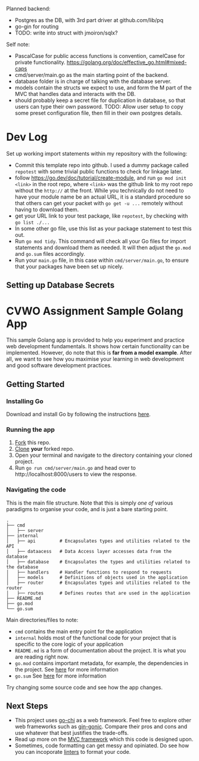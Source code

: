 Planned backend: 
- Postgres as the DB, with 3rd part driver at github.com/lib/pq
- go-gin for routing
- TODO: write into struct with jmoiron/sqlx?

Self note:
- PascalCase for public access functions is convention, camelCase for private functionality. https://golang.org/doc/effective_go.html#mixed-caps
- cmd/server/main.go as the main starting point of the backend.
- database folder is in charge of talking with the database server.
- models contain the structs we expect to use, and form the M part of the MVC that handles data and interacts with the DB.
- should probably keep a secret file for duplication in database, so that users can type their own password. TODO: Allow user setup to copy some preset configuration file, then fill in their own postgres details.

# Dev Log
Set up working import statements within my repository with the following:
- Commit this template repo into github. I used a dummy package called `repotest` with some trivial public functions to check for linkage later.
- follow https://go.dev/doc/tutorial/create-module, and run `go mod init <link>` in the root repo, where `<link>` was the github link to my root repo without the `http://` at the front. While you technically do not need to have your module name be an actual URL, it is a standard procedure so that others can get your packet with `go get -u ...` remotely without having to download them.
- get your URL link to your test package, like `repotest`, by checking with `go list ./...`
- In some other go file, use this list as your package statement to test this out.
- Run `go mod tidy`. This command will check all your Go files for import statements and download them as needed. It will then adjust the `go.mod` and `go.sum` files accordingly.
- Run your `main.go` file, in this case within `cmd/server/main.go`, to ensure that your packages have been set up nicely.



## Setting up Database Secrets


# CVWO Assignment Sample Golang App

This sample Golang app is provided to help you experiment and practice web development fundamentals.
It shows how certain functionality can be implemented.
However, do note that this is **far from a model example**.
After all, we want to see how you maximise your learning in web development
and good software development practices.

## Getting Started

### Installing Go

Download and install Go by following the instructions [here](https://go.dev/doc/install).

### Running the app
1. [Fork](https://docs.github.com/en/get-started/quickstart/fork-a-repo#forking-a-repository) this repo.
2. [Clone](https://docs.github.com/en/get-started/quickstart/fork-a-repo#cloning-your-forked-repository) **your** forked repo.
3. Open your terminal and navigate to the directory containing your cloned project.
4. Run `go run cmd/server/main.go` and head over to http://localhost:8000/users to view the response.


### Navigating the code
This is the main file structure. Note that this is simply *one of* various paradigms to organise your code, and is just a bare starting point.
```
.
├── cmd
│   ├── server
├── internal
│   ├── api         # Encapsulates types and utilities related to the API
│   ├── dataacess   # Data Access layer accesses data from the database
│   ├── database    # Encapsulates the types and utilities related to the database
│   ├── handlers    # Handler functions to respond to requests
│   ├── models      # Definitions of objects used in the application
│   ├── router      # Encapsulates types and utilities related to the router
│   ├── routes      # Defines routes that are used in the application
├── README.md
├── go.mod
└── go.sum
```

Main directories/files to note:
* `cmd` contains the main entry point for the application
* `internal` holds most of the functional code for your project that is specific to the core logic of your application
* `README.md` is a form of documentation about the project. It is what you are reading right now.
* `go.mod` contains important metadata, for example, the dependencies in the project. See [here](https://go.dev/ref/mod) for more information
* `go.sum` See [here](https://go.dev/ref/mod) for more information

Try changing some source code and see how the app changes.

## Next Steps

* This project uses [go-chi](https://github.com/go-chi/chi) as a web framework. Feel free to explore other web frameworks such as [gin-gonic](https://github.com/gin-gonic/gin). Compare their pros and cons and use whatever that best justifies the trade-offs.
* Read up more on the [MVC framework](https://developer.mozilla.org/en-US/docs/Glossary/MVC) which this code is designed upon.
* Sometimes, code formatting can get messy and opiniated. Do see how you can incoporate [linters](https://github.com/golangci/golangci-lint) to format your code.
